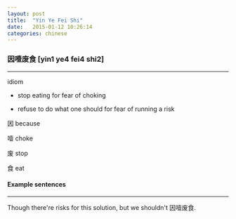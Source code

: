 ```yaml
---
layout: post
title:  "Yin Ye Fei Shi"
date:   2015-01-12 10:26:14 
categories: chinese
---
```

### 因噎废食 [yin1 ye4 fei4 shi2]

-----------
idiom

- stop eating for fear of choking

- refuse to do what one should for fear of running a risk

因 because

噎 choke

废 stop

食 eat


#### Example sentences
------------
Though there're risks for this solution, but we shouldn't 因噎废食.
